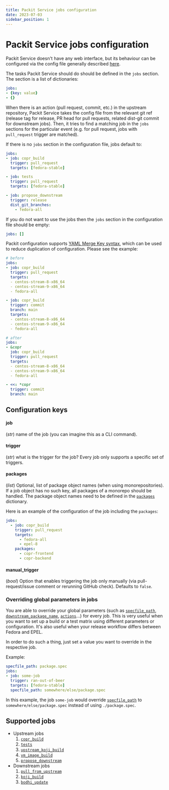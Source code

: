 ```yaml
---
title: Packit Service jobs configuration 
date: 2023-07-03
sidebar_position: 1
---
```


# Packit Service jobs configuration

Packit Service doesn't have any web interface, but its behaviour can be configured via the config file 
generally described [here](/docs/configuration).

The tasks Packit Service should do should be defined in the `jobs` section. The section is a list of dictionaries:
```yaml
jobs:
- {key: value}
- {}
```

When there is an action (pull request, commit, etc.) in the upstream repository, Packit Service takes the config 
file from the relevant git ref (release tag for release, PR head for pull requests, related dist-git commit for downstream jobs).
Then, it tries to find a matching job in the `jobs` sections for the particular event (e.g. for pull request, jobs with
`pull_request` trigger are matched).

If there is no `jobs` section in the configuration file, jobs default to:
```yaml
jobs:
- job: copr_build
  trigger: pull_request
  targets: [fedora-stable]

- job: tests
  trigger: pull_request
  targets: [fedora-stable]

- job: propose_downstream
  trigger: release
  dist_git_branches:
    - fedora-all
```

If you do not want to use the jobs then the `jobs` section in the configuration file should be empty:
```yaml
jobs: []

```

Packit configuration supports [YAML Merge Key syntax](https://yaml.org/type/merge.html), which can be used to reduce duplication of configuration. Please see the example:
```yaml
# before
jobs:
- job: copr_build
  trigger: pull_request
  targets:
  - centos-stream-8-x86_64
  - centos-stream-9-x86_64
  - fedora-all

- job: copr_build
  trigger: commit
  branch: main
  targets:
  - centos-stream-8-x86_64
  - centos-stream-9-x86_64
  - fedora-all

# after
jobs:
- &copr
  job: copr_build
  trigger: pull_request
  targets:
  - centos-stream-8-x86_64
  - centos-stream-9-x86_64
  - fedora-all

- <<: *copr
  trigger: commit
  branch: main
```

## Configuration keys
#### job
(*str*) name of the job (you can imagine this as a CLI command).

#### trigger
(*str*) what is the trigger for the job? Every job only supports a specific set of triggers.

#### packages
(*list*) Optional, list of package object names (when using monorepositories). If a job object has no such key, 
all packages of a monorepo should be handled. The package object names need to be defined
in the [`packages`](/docs/configuration#packages) dictionary.

Here is an example of the configuration of the job including the `packages`:
```yaml
jobs:
  - job: copr_build
    trigger: pull_request
    targets:
      - fedora-all
      - epel-8
    packages:
      - copr-frontend
      - copr-backend
```

#### manual_trigger
(*bool*) Option that enables triggering the job only manually (via pull-request/issue comment or rerunning GitHub check).
Defaults to `false`.

### Overriding global parameters in jobs

You are able to override your global parameters (such as [`specfile_path`](/docs/configuration#specfile_path),
[`downstream_package_name`](/docs/configuration#downstream_package_name),
[`actions`](/docs/configuration/actions)...) for every job. This is very useful
when you want to set up a build or a test matrix using different parameters or
configuration. It's also useful when your release workflow differs between
Fedora and EPEL.

In order to do such a thing, just set a value you want to override in the
respective job.

Example:
```yaml
specfile_path: package.spec
jobs:
- job: some-job
  trigger: ran-out-of-beer
  targets: [fedora-stable]
  specfile_path: somewhere/else/package.spec
```

In this example, the job `some-job` would override [`specfile_path`](/docs/configuration#specfile_path) to
`somewhere/else/package.spec` instead of using `./package.spec`.

## Supported jobs

* Upstream jobs
  1. [`copr_build`](upstream/copr_build)
  2. [`tests`](upstream/tests)
  3. [`upstream_koji_build`](upstream/upstream_koji_build)
  4. [`vm_image_build`](upstream/vm_image_build)
  5. [`propose_downstream`](upstream/propose_downstream)
* Downstream jobs
  1. [`pull_from_upstream`](downstream/pull_from_upstream)
  2. [`koji_build`](downstream/koji_build)
  3. [`bodhi_update`](downstream/bodhi_update)